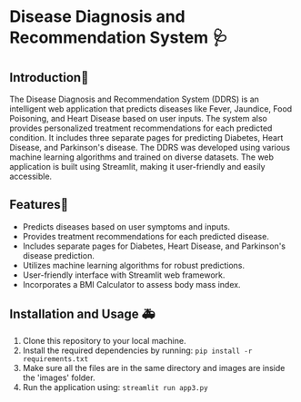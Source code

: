 # Disease Diagnosis and Recommendation System 🩺

## Introduction📎
The Disease Diagnosis and Recommendation System (DDRS) is an intelligent web application that predicts diseases like Fever, Jaundice, Food Poisoning, and Heart Disease based on user inputs. The system also provides personalized treatment recommendations for each predicted condition. It includes three separate pages for predicting Diabetes, Heart Disease, and Parkinson's disease. The DDRS was developed using various machine learning algorithms and trained on diverse datasets. The web application is built using Streamlit, making it user-friendly and easily accessible.

## Features💉
- Predicts diseases based on user symptoms and inputs.
- Provides treatment recommendations for each predicted disease.
- Includes separate pages for Diabetes, Heart Disease, and Parkinson's disease prediction.
- Utilizes machine learning algorithms for robust predictions.
- User-friendly interface with Streamlit web framework.
- Incorporates a BMI Calculator to assess body mass index.

## Installation and Usage 🚑
1. Clone this repository to your local machine.
2. Install the required dependencies by running: `pip install -r requirements.txt`
3. Make sure all the files are in the same directory and images are inside the 'images' folder. 
4. Run the application using: `streamlit run app3.py`


